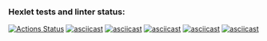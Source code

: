 ### Hexlet tests and linter status:
[![Actions Status](https://github.com/zhek111/python-project-lvl1/workflows/hexlet-check/badge.svg)](https://github.com/zhek111/python-project-lvl1/actions)
[![asciicast](https://asciinema.org/a/lK9FWDPrMANUrD7tQ0o611ilH.svg)](https://asciinema.org/a/lK9FWDPrMANUrD7tQ0o611ilH)
[![asciicast](https://asciinema.org/a/I31stGdruPoPTW0SVpjMzRtf4.svg)](https://asciinema.org/a/I31stGdruPoPTW0SVpjMzRtf4)
[![asciicast](https://asciinema.org/a/voh2nUcPXMv2WjFrlBDs673eF.svg)](https://asciinema.org/a/voh2nUcPXMv2WjFrlBDs673eF)
[![asciicast](https://asciinema.org/a/x3oScd2GT09B51EILglsSpK6o.svg)](https://asciinema.org/a/x3oScd2GT09B51EILglsSpK6o)
[![asciicast](https://asciinema.org/a/asMeuuDAVJBb6J76qoyzzX04A.svg)](https://asciinema.org/a/asMeuuDAVJBb6J76qoyzzX04A)